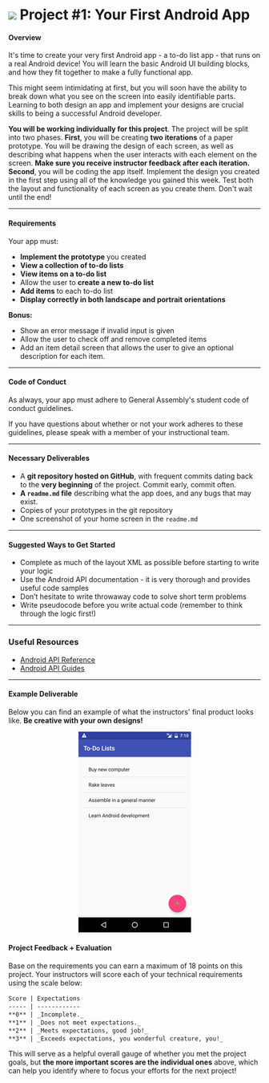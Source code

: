 # ![](https://ga-dash.s3.amazonaws.com/production/assets/logo-9f88ae6c9c3871690e33280fcf557f33.png) Project #1: Your First Android App

#### Overview

It's time to create your very first Android app - a to-do list app - that runs on a real Android device! You will learn the basic Android UI building blocks, and how they fit together to make a fully functional app.

This might seem intimidating at first, but you will soon have the ability to break down what you see on the screen into easily identifiable parts. Learning to both design an app and implement your designs are crucial skills to being a successful Android developer.

**You will be working individually for this project**. The project will be split into two phases. **First**, you will be creating **two iterations** of a paper prototype. You will be drawing the design of each screen, as well as describing what happens when the user interacts with each element on the screen. **Make sure you receive instructor feedback after each iteration.** **Second**, you will be coding the app itself. Implement the design you created in the first step using all of the knowledge you gained this week. Test both the layout and functionality of each screen as you create them. Don't wait until the end!



---

#### Requirements

Your app must:

- **Implement the prototype** you created
- **View a collection of to-do lists**
- **View items on a to-do list**
- Allow the user to **create a new to-do list**
- **Add items** to each to-do list
- **Display correctly in both landscape and portrait orientations**

**Bonus:**

- Show an error message if invalid input is given
- Allow the user to check off and remove completed items
- Add an item detail screen that allows the user to give an optional description for each item.

---

#### Code of Conduct

As always, your app must adhere to General Assembly's student code of conduct guidelines.

If you have questions about whether or not your work adheres to these guidelines, please speak with a member of your instructional team.

---

#### Necessary Deliverables

- A **git repository hosted on GitHub**, with frequent commits dating back to the **very beginning** of the project. Commit early, commit often.
- **A ``readme.md`` file** describing what the app does, and any bugs that may exist.
- Copies of your prototypes in the git repository
- One screenshot of your home screen in the ``readme.md``

---

#### Suggested Ways to Get Started

- Complete as much of the layout XML as possible before starting to write your logic
- Use the Android API documentation - it is very thorough and provides useful code samples
- Don’t hesitate to write throwaway code to solve short term problems
- Write pseudocode before you write actual code (remember to think through the logic first!)

---

### Useful Resources

- [Android API Reference](http://developer.android.com/reference/packages.html)
- [Android API Guides](http://developer.android.com/guide/index.html)

---

#### Example Deliverable

Below you can find an example of what the instructors' final product looks like. **Be creative with your own designs!**


<p align="center">
  <img src="screenshots/home.jpg">
</p>

#### Project Feedback + Evaluation


Base on the requirements you can earn a maximum of 18 points on this project. Your instructors will score each of your technical requirements using the scale below:

    Score | Expectations
    ----- | ------------
    **0** | _Incomplete._
    **1** | _Does not meet expectations._
    **2** | _Meets expectations, good job!_
    **3** | _Exceeds expectations, you wonderful creature, you!_

 This will serve as a helpful overall gauge of whether you met the project goals, but __the more important scores are the individual ones__ above, which can help you identify where to focus your efforts for the next project!
